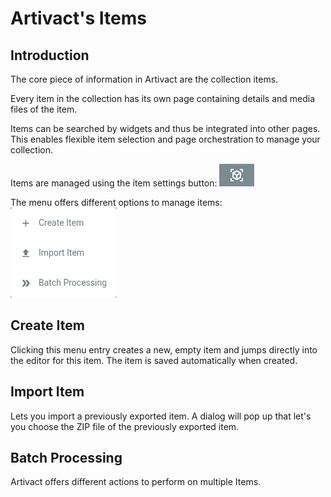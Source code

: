 # Artivact's Items

## Introduction

The core piece of information in Artivact are the collection items.

Every item in the collection has its own page containing details and media files of the item.

Items can be searched by widgets and thus be integrated into other pages.
This enables flexible item selection and page orchestration to manage your collection.

Items are managed using the item settings button:
![item-settings-button](./assets/introduction/item-settings-button.png)

The menu offers different options to manage items:
![item-settings-menu](./assets/introduction/item-settings-menu.png)

## Create Item

Clicking this menu entry creates a new, empty item and jumps directly into the editor for this item.
The item is saved automatically when created.

## Import Item

Lets you import a previously exported item. A dialog will pop up that let's you choose the ZIP file of the previously
exported item.

## Batch Processing

Artivact offers different actions to perform on multiple Items.